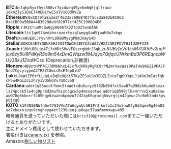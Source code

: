 **BTC**:`bc1qhp5yxfhys888vr7qc4weq39yekm0q0jqlfruuz` `1qk4ZjySJDoET4REN1YwE5xTV1GBdRVEa`  
**Ethereum**:`0xCD79fa8a3e2f4623a360684D7f5c53a802b9C062` `0xeCBC0a5B0A4483029debf81077cf4E5C1908D4E6`  
**Ripple**:`rJKzCruoMcBwQgyHQ4GTX32TpDztwsBAhC`  
**Litecoin**:`ltc1qm974vdphxrazertyzglwmyg8ad5jwuh9w7vkgq`  
**Dash**:`XuxWuEUCJryvnVrL899BMysgP8mJXayS4D`  
**Stellar**:`GDKC64EIYOOUXSHJ2GITOWOB43EYU2LWSJVHX2C5RIPOVTHJIU2EFI2E`  
**Zcash**:`t1MViRBLjo4Ti3sMDtSMwVFGsergNdr2Sqb`,*zcSUBzfeVo1zsM7DX5Pv2nuPjcx8zy5U6PdKyRSx9m54xDmQWqzw5MJdyx7QifqcUNrkmBd3P6REqncbWUy3BkJ1ZsaWCso* (Deprecation,非推奨)  
**Monero**:`4B9ztHPP76J7dM6NhxL4ExfUdVRkyRgRC9rPN2mrXacWaY9PaT4u96GZiVPACFNnd7CgLyiypmA2TR8Zt8wLsRsETepGiU7`  
**Loki**:`L8eWtZP6tYLLHyLeBgBcUQdi57KyZESuUSn3EDZLZucaFqphXepLJj49oJmEatfqkcP5w4RGiZcLzh7yiVQSkGVv7GXc5oQ`  
**Cardano**:`addr1q85ucdtfkmc9tnadtcdu6sryz5f82k80dfxt5aw87q998zk6u4e0kezxls24pcsk5le4cg9pr8d2mufkszn3gcw5p4msxqetwe`,`addr1q8599jlha4rrvv5xu0z8nwaw978g6kknrr7c85hqy0zwaenkpmvu72d2zpk5qrxdq8mvrgsjm42gvwc2tc6mhlndx3psp0jcg0`  
**KOTO**:`k1F3NSENWfhSe47G1VVnATn6qyuUc5B1Pr2`,`koto1c24u5nw0fy0d3qme9g46m83ud7xkqxnjeqv9cmgheyq4etl239uenjup0apc37aa6mmmxwpu495`  
暗号通貨を送っていただいた際には`kris319@protonmail.com`までご一報いただけるとありがたいです。  
主にドメイン費用として使わせていただきます。  
署名付きは[canary.txt](https://kris.fail/canary.txt) を参照。  
Amazon:[欲しい物リスト](https://amazon.jp/hz/wishlist/ls/3F5PGKBJUIAEG)
